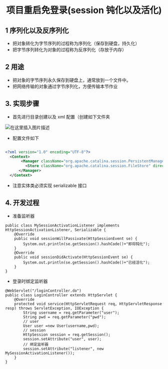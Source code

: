 <h1 align = "center">项目重启免登录(session 钝化以及活化)</h1>

## 1 序列化以及反序列化

- 把对象转化为字节序列的过程称为序列化（保存到硬盘，持久化）
- 把字节序列转化为对象的过程称为反序列化（存放于内存）

## 2 用途

- 把对象的字节序列永久保存到硬盘上，通常放到一个文件中。
- 把网络传输的对象通过字节序列化，方便传输本节作业

## 3. 实现步骤

- 首先进行目录创建以及 xml 配置（创建如下文件夹

![在这里插入图片描述](https://img-blog.csdnimg.cn/0f27e94eb9bf4c08bcc40f3da80c07f2.png)

- 配置文件如下

```xml

<?xml version="1.0" encoding="UTF-8"?>
  <Context>
       <Manager className="org.apache.catalina.session.PersistentManager">
         <Store className="org.apache.catalina.session.FileStore" directory="d:/session"/>
      </Manager>
  </Context>
```

- 注意实体类必须实现 serializable 接口

## 4. 开发过程

- 准备监听器

```shell
public class MySessionActivationListener implements HttpSessionActivationListener, Serializable {
    @Override
    public void sessionWillPassivate(HttpSessionEvent se) {
        System.out.println(se.getSession().hashCode()+"即将钝化");
    }
    @Override
    public void sessionDidActivate(HttpSessionEvent se) {
        System.out.println(se.getSession().hashCode()+"已经活化");
    }
}
```

- 登录时绑定监听器

```shell
@WebServlet("/loginController.do")
public class LoginController extends HttpServlet {
    @Override
    protected void service(HttpServletRequest req, HttpServletResponse resp) throws ServletException, IOException {
        String username = req.getParameter("user");
        String pwd = req.getParameter("pwd");
        // user
        User user =new User(username,pwd);
        // session
        HttpSession session = req.getSession();
        session.setAttribute("user", user);
        // 绑定监听器
        session.setAttribute("listener", new MySessionActivationListener());
    }
}
```

